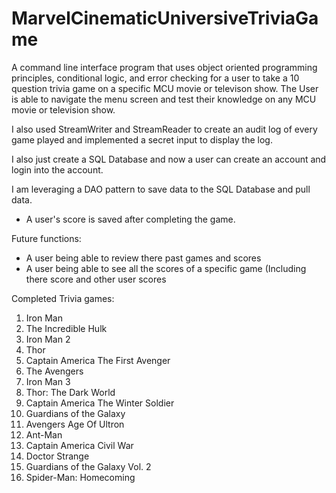 # MarvelCinematicUniversiveTriviaGame

A command line interface program that uses object oriented programming principles, conditional logic, and error checking for a user to take a 10 question trivia game on a specific MCU movie or televison show. The User is able to navigate the menu screen and test their knowledge on any MCU movie or television show. 

I also used StreamWriter and StreamReader to create an audit log of every game played and implemented a secret input to display the log. 

I also just create a SQL Database and now a user can create an account and login into the account. 

I am leveraging a DAO pattern to save data to the SQL Database and pull data. 
  - A user's score is saved after completing the game. 

Future functions: 
  - A user being able to review there past games and scores
  - A user being able to see all the scores of a specific game (Including there score and other user scores

Completed Trivia games: 
  1. Iron Man
  2. The Incredible Hulk 
  3. Iron Man 2
  4. Thor
  5. Captain America The First Avenger
  6. The Avengers
  7. Iron Man 3
  8. Thor: The Dark World
  9. Captain America The Winter Soldier
  10. Guardians of the Galaxy
  11. Avengers Age Of Ultron
  12. Ant-Man
  13. Captain America Civil War
  14. Doctor Strange
  15. Guardians of the Galaxy Vol. 2
  16. Spider-Man: Homecoming
